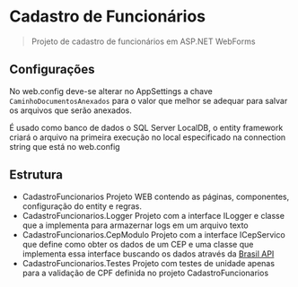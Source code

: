 # Cadastro de Funcionários

> Projeto de cadastro de funcionários em ASP.NET WebForms

## Configurações

No web.config deve-se alterar no AppSettings a chave `CaminhoDocumentosAnexados` para o valor que melhor se adequar para salvar os arquivos que serão anexados.

É usado como banco de dados o SQL Server LocalDB, o entity framework criará o arquivo na primeira execução no local especificado na connection string que está no web.config

## Estrutura

- CadastroFuncionarios
    Projeto WEB contendo as páginas, componentes, configuração do entity e regras.
- CadastroFuncionarios.Logger
    Projeto com a interface ILogger e classe que a implementa para armazernar logs em um arquivo texto
- CadastroFuncionarios.CepModulo
    Projeto com a interface ICepServico que define como obter os dados de um CEP e uma classe que implementa essa interface buscando os dados através da [Brasil API](https://github.com/BrasilAPI/BrasilAPI)
- CadastroFuncionarios.Testes
    Projeto com testes de unidade apenas para a validação de CPF definida no projeto CadastroFuncionarios